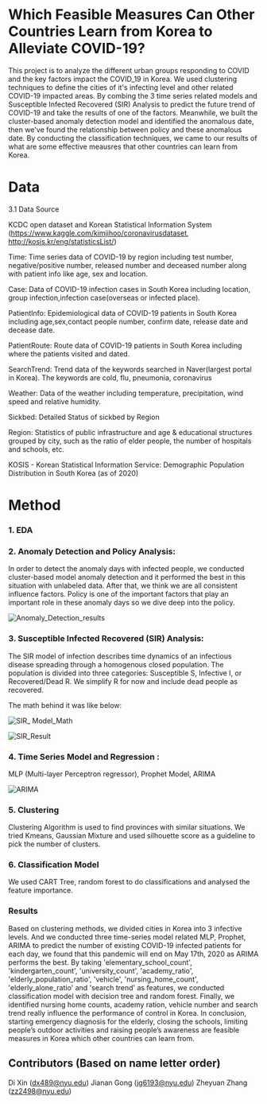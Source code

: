 # Which Feasible Measures Can Other Countries Learn from Korea to Alleviate COVID-19? 

This project is to analyze the different urban groups responding to COVID and  the key factors impact the COVID_19 in Korea. We used clustering techniques to define the cities of it's infecting level and other related COVID-19 impacted areas. By combing the 3 time series related models and Susceptible Infected Recovered (SIR) Analysis to predict the future trend of COVID-19 and take the results of one of the factors. Meanwhile, we built the cluster-based anomaly detection model and identified the anomalous date, then we've found the relationship between policy and these anomalous date. By conducting the classification techniques, we came to our results of what are some effective meausres that other countries can learn from Korea.

# Data
3.1 Data Source

KCDC open dataset and Korean Statistical Information System
(https://www.kaggle.com/kimjihoo/coronavirusdataset, http://kosis.kr/eng/statisticsList/)

Time: Time series data of COVID-19 by region including test number, negative/positive number,
released number and deceased number along with patient info like age, sex and location.

Case: Data of COVID-19 infection cases in South Korea including location, group
infection,infection case(overseas or infected place).

PatientInfo: Epidemiological data of COVID-19 patients in South Korea including
age,sex,contact people number, confirm date, release date and decease date.

PatientRoute: Route data of COVID-19 patients in South Korea including where the patients
visited and dated.

SearchTrend: Trend data of the keywords searched in Naver(largest portal in Korea). The
keywords are cold, flu, pneumonia, coronavirus

Weather: Data of the weather including temperature, precipitation, wind speed and relative
humidity.

Sickbed: Detailed Status of sickbed by Region

Region: Statistics of public infrastructure and age & educational structures grouped by city, such as the ratio of elder people, the number of hospitals and schools, etc.

KOSIS - Korean Statistical Information Service: Demographic Population Distribution in South Korea (as of 2020)

# Method
### 1. EDA
### 2. Anomaly Detection and Policy Analysis:

In order to detect the anomaly days with infected people, we conducted cluster-based model anomaly detection and it performed the best in this situation with unlabeled data. After that, we think we are all consistent influence factors. Policy is one of the important factors that play an important role in these anomaly days so we dive deep into the policy.

![Anomaly_Detection_results](https://github.com/CindyXin97/COVID-19_Research_Project/blob/master/Image/Anomaly_Detection_results.png)
### 3. Susceptible Infected Recovered (SIR) Analysis:

The SIR model of infection describes time dynamics of an infectious disease spreading through a homogenous closed population. The population is divided into three categories: Susceptible S, Infective I, or Recovered/Dead R. We simplify R for now and include dead people as recovered. 

The math behind it was like below:

![SIR_ Model_Math](https://github.com/CindyXin97/COVID-19_Research_Project/blob/master/Image/SIR_%20Model_Math.png)

![SIR_Result](https://github.com/CindyXin97/COVID-19_Research_Project/blob/master/Image/SIR_Result.png)

### 4. Time Series Model and Regression :

MLP (Multi-layer Perceptron regressor), Prophet Model, ARIMA

![ARIMA](https://github.com/CindyXin97/COVID-19_Research_Project/blob/master/Image/ARIMA.png)

### 5. Clustering 

Clustering Algorithm is used to find provinces with similar situations. We tried Kmeans, Gaussian Mixture and used silhouette score as a guideline to pick the number of clusters. 

### 6. Classification Model 

We used CART Tree, random forest to do classifications and analysed the feature importance. 

### Results 

Based on clustering methods, we divided cities in Korea into 3 infective levels. And we conducted  three time-series model related MLP, Prophet, ARIMA to predict the number of existing COVID-19 infected patients for each day, we found that this pandemic will end on May 17th, 2020 as ARIMA performs the best. By taking 'elementary_school_count', 'kindergarten_count', 'university_count',  'academy_ratio', 'elderly_population_ratio',  'vehicle', 'nursing_home_count', 'elderly_alone_ratio' and 'search trend' as features, we conducted classification model with decision tree and random forest. Finally, we identified nursing home counts, academy ration, vehicle number and search trend really influence the performance of control in Korea. In conclusion, starting emergency diagnosis for the elderly,  closing the schools, limiting people’s outdoor activities and raising people’s awareness are feasible measures  in Korea which other countries can learn from.  


## Contributors (Based on name letter order)
Di Xin (dx489@nyu.edu)
Jianan Gong (jg6193@nyu.edu)
Zheyuan Zhang (zz2498@nyu.edu)
